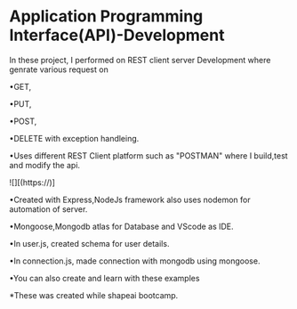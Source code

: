 # Application Programming Interface(API)-Development

In these project, I performed on REST client server Development where genrate various request on 

•GET,

•PUT,

•POST,

•DELETE with exception handleing.

•Uses different REST Client platform such as "POSTMAN" where I build,test and modify the api.

![][(https://)]

•Created with Express,NodeJs framework also uses nodemon for automation of server.

•Mongoose,Mongodb atlas for Database and VScode as IDE.

•In user.js, created schema for user details.

•In connection.js, made connection with mongodb using mongoose.

•You can also create and learn with these examples

*These was created while shapeai bootcamp.

